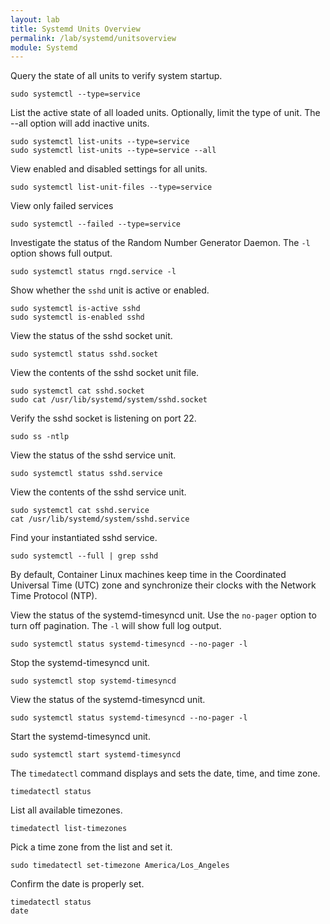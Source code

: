```yaml
---
layout: lab
title: Systemd Units Overview
permalink: /lab/systemd/unitsoverview
module: Systemd
---
```


Query the state of all units to verify system startup.

```
sudo systemctl --type=service
```

List the active state of all loaded units. Optionally, limit the type of unit. The --all option will add inactive units.

```
sudo systemctl list-units --type=service
sudo systemctl list-units --type=service --all
```

View enabled and disabled settings for all units.

```
sudo systemctl list-unit-files --type=service
```

View only failed services

```
sudo systemctl --failed --type=service
```

Investigate the status of the Random Number Generator Daemon. The `-l` option shows full output.

```
sudo systemctl status rngd.service -l
```

Show whether the `sshd` unit is active or enabled.

```
sudo systemctl is-active sshd
sudo systemctl is-enabled sshd
```

View the status of the sshd socket unit.

```
sudo systemctl status sshd.socket
```

View the contents of the sshd socket unit file.

```
sudo systemctl cat sshd.socket
sudo cat /usr/lib/systemd/system/sshd.socket
```

Verify the sshd socket is listening on port 22.

```
sudo ss -ntlp
```

View the status of the sshd service unit.

```
sudo systemctl status sshd.service
```

View the contents of the sshd service unit.

```
sudo systemctl cat sshd.service
cat /usr/lib/systemd/system/sshd.service
```

Find your instantiated sshd service.

```
sudo systemctl --full | grep sshd
```

By default, Container Linux machines keep time in the Coordinated Universal Time (UTC) zone and synchronize their clocks with the Network Time Protocol (NTP).

View the status of the systemd-timesyncd unit. Use the `no-pager` option to turn off pagination. The `-l` will show full log output.

```
sudo systemctl status systemd-timesyncd --no-pager -l
```

Stop the systemd-timesyncd unit.

```
sudo systemctl stop systemd-timesyncd
```

View the status of the systemd-timesyncd unit.

```
sudo systemctl status systemd-timesyncd --no-pager -l
```

Start the systemd-timesyncd unit.

```
sudo systemctl start systemd-timesyncd
```

The `timedatectl` command displays and sets the date, time, and time zone.

```
timedatectl status
```

List all available timezones.

```
timedatectl list-timezones
```

Pick a time zone from the list and set it.

```
sudo timedatectl set-timezone America/Los_Angeles
```

Confirm the date is properly set.

```
timedatectl status
date
```